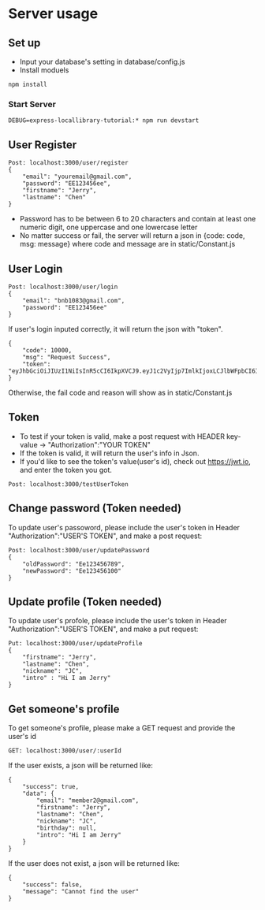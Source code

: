 # Server usage

## Set up 
* Input your database's setting in database/config.js
* Install moduels
```
npm install
```
### Start Server
```
DEBUG=express-locallibrary-tutorial:* npm run devstart
```

## User Register

```
Post: localhost:3000/user/register
{
    "email": "youremail@gmail.com",
    "password": "EE123456ee",
    "firstname": "Jerry",
    "lastname": "Chen"
}
```
* Password has to be between 6 to 20 characters and contain at least one numeric digit, one uppercase and one lowercase letter
* No matter success or fail, the server will return a json in {code: code, msg: message} where code and message are in static/Constant.js

## User Login
```
Post: localhost:3000/user/login
{
    "email": "bnb1083@gmail.com",
    "password": "EE123456ee"
}
```
If user's login inputed correctly, it will return the json with "token".
```
{
    "code": 10000,
    "msg": "Request Success",
    "token": "eyJhbGciOiJIUzI1NiIsInR5cCI6IkpXVCJ9.eyJ1c2VyIjp7ImlkIjoxLCJlbWFpbCI6ImJuYjEwODNAZ21haWwuY29tIiwiZmlyc3RfbmFtZSI6IkplcnJ5IiwibGFzdF9uYW1lIjoiQ2hlbiIsInBhc3N3b3JkX3NhbHQiOiJjYzMyN2QwMDBmNWIxN2JmYWNmMTFlYjRhN2RhMTQ0NCIsInBhc3N3b3JkX2hhc2hlZCI6ImY2OTYzYzFmZTQxNmFkZWY0YTI0MDY1NzEyYmYzYWY4YjU2M2Y5Zjk0MTQ4ODQ4NjJmNDI5ZWRlMWJlZWNiODAiLCJ0b2tlbnMiOm51bGx9LCJpYXQiOjE2MDEwODM1MDUsImV4cCI6MTYwMTY4ODMwNX0.hdKH5wdAnJTTyrd7nzgQX7G0IMr3o8n2Uk94GyGXqm8"
}
```
Otherwise, the fail code and reason will show as in static/Constant.js

## Token
* To test if your token is valid, make a post request with HEADER key-value -> "Authorization":"YOUR TOKEN"
* If the token is valid, it will return the user's info in Json.
* If you'd like to see the token's value(user's id), check out https://jwt.io, and enter the token you got.
```
Post: localhost:3000/testUserToken
```

## Change password (Token needed)
To update user's passoword, please include the user's token in Header
"Authorization":"USER'S TOKEN", and make a post request:
```
Post: localhost:3000/user/updatePassword
{
    "oldPassword": "Ee123456789",
    "newPassword": "Ee123456100"
}
```

## Update profile (Token needed)
To update user's profole, please include the user's token in Header
"Authorization":"USER'S TOKEN", and make a put request:
```
Put: localhost:3000/user/updateProfile
{
    "firstname": "Jerry",
    "lastname": "Chen",
    "nickname": "JC",
    "intro" : "Hi I am Jerry"
}
```

## Get someone's profile
To get someone's profile, please make a GET request and provide the user's id
```
GET: localhost:3000/user/:userId
```
If the user exists, a json will be returned like: 
```
{
    "success": true,
    "data": {
        "email": "member2@gmail.com",
        "firstname": "Jerry",
        "lastname": "Chen",
        "nickname": "JC",
        "birthday": null,
        "intro": "Hi I am Jerry"
    }
}
```
If the user does not exist, a json will be returned like:
```
{
    "success": false,
    "message": "Cannot find the user"
}
```

